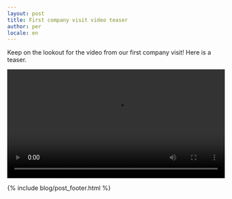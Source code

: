 ```yaml
---
layout: post
title: First company visit video teaser
author: per
locale: en
---
```


Keep on the lookout for the video from our first company visit! Here is a teaser.

<video width="100%" controls src="/assets/blog/first-company-visit-teaser.mp4"></video>

{% include blog/post_footer.html %}
